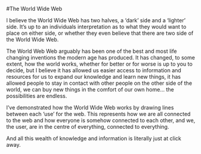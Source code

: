 #The World Wide Web

I believe the World Wide Web has two halves, a ‘dark’ side and a ‘lighter’ side. It’s up to an individuals interpretation as to what they would want to place on either side, or whether they even believe that there are two side of the World Wide Web.

The World Web Web arguably has been one of the best and most life changing inventions the modern age has produced. It has changed, to some extent, how the world works, whether for better or for worse is up to you to decide, but I believe it has allowed us easier access to information and resources for us to expand our knowledge and learn new things, it has allowed people to stay in contact with other people on the other side of the world, we can buy new things in the comfort of our own home… the possibilities are endless.

I’ve demonstrated how the World Wide Web works by drawing lines between each ‘use’ for the web. This represents how we are all connected to the web and how everyone is somehow connected to each other, and we, the user, are in the centre of everything, connected to everything.

And all this wealth of knowledge and information is literally just at click away.